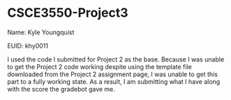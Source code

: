 # CSCE3550-Project3

Name: Kyle Youngquist

EUID: khy0011

I used the code I submitted for Project 2 as the base. Because I was unable to get the Project 2 code working despite using the template file downloaded from the Project 2 assignment page, I was unable to get this part to a fully working state. As a result, I am submitting what I have along with the score the gradebot gave me.
